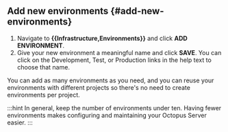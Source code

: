 ## Add new environments {#add-new-environments}

1. Navigate to **{{Infrastructure,Environments}}** and click **ADD ENVIRONMENT**.
1. Give your new environment a meaningful name and click **SAVE**. You can click on the Development, Test, or Production links in the help text to choose that name.

You can add as many environments as you need, and you can reuse your environments with different projects so there's no need to create environments per project.

:::hint
In general, keep the number of environments under ten. Having fewer environments makes configuring and maintaining your Octopus Server easier.
:::